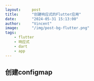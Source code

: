 ```yaml
---
layout:     post
title:      "创建响应式的Flutter应用"
date:       "2024-05-31 15:13:00"
author:     "Vincent"
image:      "/img/post-bg-flutter.png"
tags:
    - flutter
    - 响应式
    - dart
    - app
---
```


## 创建configmap
